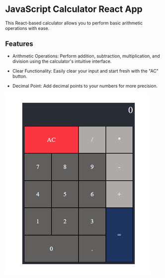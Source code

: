# JavaScript Calculator React App

This React-based calculator allows you to perform basic arithmetic operations with ease.

## Features 
- Arithmetic Operations: Perform addition, subtraction, multiplication, and division using the calculator's intuitive interface.

- Clear Functionality: Easily clear your input and start fresh with the "AC" button.

- Decimal Point: Add decimal points to your numbers for more precision.

![Screenshot](/screenshot.png)